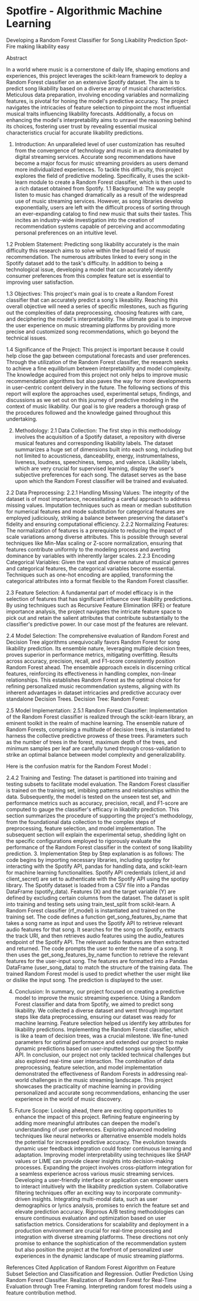 # Spotfire - Algorithmic Machine Learning




 

Developing a Random Forest Classifier for Song Likability Prediction Spot-Fire making likability easy  
 

                       


Abstract

In a world where music is a cornerstone of daily life, shaping emotions and experiences, this project leverages the scikit-learn framework to deploy a Random Forest classifier on an extensive Spotify dataset. The aim is to predict song likability based on a diverse array of musical characteristics. Meticulous data preparation, involving encoding variables and normalizing features, is pivotal for honing the model's predictive accuracy. The project navigates the intricacies of feature selection to pinpoint the most influential musical traits influencing likability forecasts. Additionally, a focus on enhancing the model's interpretability aims to unravel the reasoning behind its choices, fostering user trust by revealing essential musical characteristics crucial for accurate likability predictions.












1. Introduction:
An unparalleled level of user customization has resulted from the convergence of technology and music in an era dominated by digital streaming services. Accurate song recommendations have become a major focus for music streaming providers as users demand more individualized experiences. To tackle this difficulty, this project explores the field of predictive modeling. Specifically, it uses the scikit-learn module to create a Random Forest classifier, which is then used to a rich dataset obtained from Spotify.
1.1 Background:
The way people listen to music has changed dramatically as a result of the widespread use of music streaming services. However, as song libraries develop exponentially, users are left with the difficult process of sorting through an ever-expanding catalog to find new music that suits their tastes. This incites an industry-wide investigation into the creation of recommendation systems capable of perceiving and accommodating personal preferences on an intuitive level.

1.2 Problem Statement:
Predicting song likability accurately is the main difficulty this research aims to solve within the broad field of music recommendation. The numerous attributes linked to every song in the Spotify dataset add to the task's difficulty. In addition to being a technological issue, developing a model that can accurately identify consumer preferences from this complex feature set is essential to improving user satisfaction.

1.3 Objectives:
This project's main goal is to create a Random Forest classifier that can accurately predict a song's likeability. Reaching this overall objective will need a series of specific milestones, such as figuring out the complexities of data preprocessing, choosing features with care, and deciphering the model's interpretability. The ultimate goal is to improve the user experience on music streaming platforms by providing more precise and customized song recommendations, which go beyond the technical issues.

1.4 Significance of the Project:
This project is important because it could help close the gap between computational forecasts and user preferences. Through the utilization of the Random Forest classifier, the research seeks to achieve a fine equilibrium between interpretability and model complexity. The knowledge acquired from this project not only helps to improve music recommendation algorithms but also paves the way for more developments in user-centric content delivery in the future.
The following sections of this report will explore the approaches used, experimental setups, findings, and discussions as we set out on this journey of predictive modeling in the context of music likability. Our goal is to give readers a thorough grasp of the procedures followed and the knowledge gained throughout this undertaking.

2. Methodology:
2.1 Data Collection:
The first step in this methodology involves the acquisition of a Spotify dataset, a repository with diverse musical features and corresponding likability labels. The dataset summarizes a huge set of dimensions built into each song, including but not limited to acousticness, danceability, energy, instrumentalness, liveness, loudness, speechiness, tempo, and valence. Likability labels, which are very crucial for supervised learning, display the user's subjective preferences for each song. The dataset serves as the base upon which the Random Forest classifier will be trained and evaluated.

2.2 Data Preprocessing:
2.2.1 Handling Missing Values:
The integrity of the dataset is of most importance, necessitating a careful approach to address missing values. Imputation techniques such as mean or median substitution for numerical features and mode substitution for categorical features are employed judiciously, striking a balance between preserving the dataset's fidelity and ensuring computational efficiency.
2.2.2 Normalizing Features:
The normalization of features is a prerequisite to reducing the impact of scale variations among diverse attributes. This is possible through several techniques like Min-Max scaling or Z-score normalization, ensuring that features contribute uniformly to the modeling process and averting dominance by variables with inherently larger scales.
2.2.3 Encoding Categorical Variables:
Given the vast and diverse nature of musical genres and categorical features, the categorical variables become essential. Techniques such as one-hot encoding are applied, transforming the categorical attributes into a format flexible to the Random Forest classifier.

2.3 Feature Selection:
A fundamental part of model efficacy is in the selection of features that has significant influence over likability predictions. By using techniques such as Recursive Feature Elimination (RFE) or feature importance analysis, the project navigates the intricate feature space to pick out and retain the salient attributes that contribute substantially to the classifier's predictive power. In our case most pf the features are relevant.

2.4 Model Selection:
	The comprehensive evaluation of Random Forest and Decision Tree algorithms unequivocally favors Random Forest for song likability prediction. Its ensemble nature, leveraging multiple decision trees, proves superior in performance metrics, mitigating overfitting. Results across accuracy, precision, recall, and F1-score consistently position Random Forest ahead. The ensemble approach excels in discerning critical features, reinforcing its effectiveness in handling complex, non-linear relationships. This establishes Random Forest as the optimal choice for refining personalized music recommendation systems, aligning with its inherent advantages in dataset intricacies and predictive accuracy over standalone Decision Trees.
Decision Tree:                                                         Random Forest: 
                         

2.5 Model Implementation:
2.5.1 Random Forest Classifier:
Implementation of the Random Forest classifier is realized through the scikit-learn library, an eminent toolkit in the realm of machine learning. The ensemble nature of Random Forests, comprising a multitude of decision trees, is instantiated to harness the collective predictive prowess of these trees. Parameters such as the number of trees in the forest, maximum depth of the trees, and minimum samples per leaf are carefully tuned through cross-validation to strike an optimal balance between model complexity and generalizability.



Here is the confusion matrix for the Random Forest Model : 

2.4.2 Training and Testing:
The dataset is partitioned into training and testing subsets to facilitate model evaluation. The Random Forest classifier is trained on the training set, imbibing patterns and relationships within the data. Subsequently, the model is tested on the unseen test set, and performance metrics such as accuracy, precision, recall, and F1-score are computed to gauge the classifier's efficacy in likability prediction.
This section summarizes the procedure of supporting the project's methodology, from the foundational data collection to the complex steps of preprocessing, feature selection, and model implementation. The subsequent section will explain the experimental setup, shedding light on the specific configurations employed to rigorously evaluate the performance of the Random Forest classifier in the context of song likability prediction.
3. Implementation
 Step by Step explanation is as follows:
The code begins by importing necessary libraries, including spotipy for interacting with the Spotify API, pandas for handling data, and scikit-learn for machine learning functionalities.
Spotify API credentials (client_id and client_secret) are set to authenticate with the Spotify API using the spotipy library.
The Spotify dataset is loaded from a CSV file into a Pandas DataFrame (spotify_data).
Features (X) and the target variable (Y) are defined by excluding certain columns from the dataset.
The dataset is split into training and testing sets using train_test_split from scikit-learn.
A Random Forest classifier (rf_model) is instantiated and trained on the training set.
The code defines a function get_song_features_by_name that takes a song name as input and uses the Spotify API to retrieve relevant audio features for that song.
It searches for the song on Spotify, extracts the track URI, and then retrieves audio features using the audio_features endpoint of the Spotify API.
The relevant audio features are then extracted and returned.
The code prompts the user to enter the name of a song.
It then uses the get_song_features_by_name function to retrieve the relevant features for the user-input song.
The features are formatted into a Pandas DataFrame (user_song_data) to match the structure of the training data.
The trained Random Forest model is used to predict whether the user might like or dislike the input song.
The prediction is displayed to the user.















4. Conclusion:
In summary, our project focused on creating a predictive model to improve the music streaming experience. Using a Random Forest classifier and data from Spotify, we aimed to predict song likability. We collected a diverse dataset and went through important steps like data preprocessing, ensuring our dataset was ready for machine learning. Feature selection helped us identify key attributes for likability predictions.
Implementing the Random Forest classifier, which is like a team of decision trees, was a crucial milestone. We fine-tuned parameters for optimal performance and extended our project to make dynamic predictions based on user-inputted songs using the Spotify API.
In conclusion, our project not only tackled technical challenges but also explored real-time user interaction. The combination of data preprocessing, feature selection, and model implementation demonstrated the effectiveness of Random Forests in addressing real-world challenges in the music streaming landscape. This project showcases the practicality of machine learning in providing personalized and accurate song recommendations, enhancing the user experience in the world of music discovery.





5. Future Scope:
Looking ahead, there are exciting opportunities to enhance the impact of this project. Refining feature engineering by adding more meaningful attributes can deepen the model's understanding of user preferences. Exploring advanced modeling techniques like neural networks or alternative ensemble models holds the potential for increased predictive accuracy. The evolution towards dynamic user feedback integration could foster continuous learning and adaptation. Improving model interpretability using techniques like SHAP values or LIME can provide clearer insights into decision-making processes.
Expanding the project involves cross-platform integration for a seamless experience across various music streaming services. Developing a user-friendly interface or application can empower users to interact intuitively with the likability prediction system. Collaborative filtering techniques offer an exciting way to incorporate community-driven insights. Integrating multi-modal data, such as user demographics or lyrics analysis, promises to enrich the feature set and elevate prediction accuracy. Rigorous A/B testing methodologies can ensure continuous evaluation and optimization based on user satisfaction metrics. Considerations for scalability and deployment in a production environment are crucial for real-time processing and integration with diverse streaming platforms. These directions not only promise to enhance the sophistication of the recommendation system but also position the project at the forefront of personalized user experiences in the dynamic landscape of music streaming platforms.



References Cited
Application of Random Forest Algorithm on Feature Subset Selection and Classification and Regression.
Outlier Prediction Using Random Forest Classifier.
Realization of Random Forest for Real-Time Evaluation through Tree Framing.
Interpreting random forest models using a feature contribution method.


